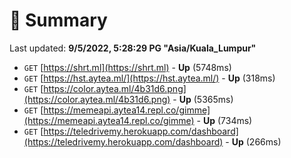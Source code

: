 # 📖 Summary
Last updated: **9/5/2022, 5:28:29 PG "Asia/Kuala_Lumpur"**

- `GET` [https://shrt.ml](https://shrt.ml) - **Up** (5748ms)
- `GET` [https://hst.aytea.ml/](https://hst.aytea.ml/) - **Up** (318ms)
- `GET` [https://color.aytea.ml/4b31d6.png](https://color.aytea.ml/4b31d6.png) - **Up** (5365ms)
- `GET` [https://memeapi.aytea14.repl.co/gimme](https://memeapi.aytea14.repl.co/gimme) - **Up** (734ms)
- `GET` [https://teledrivemy.herokuapp.com/dashboard](https://teledrivemy.herokuapp.com/dashboard) - **Up** (266ms)
